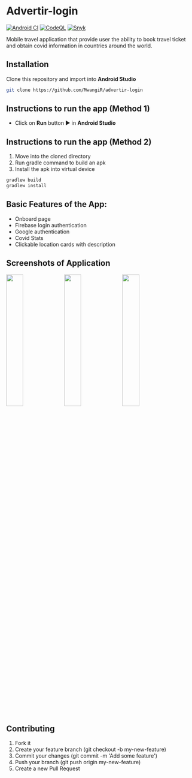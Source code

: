 # Advertir-login

[![Android CI](https://github.com/MwangiR/advertir-login/actions/workflows/main.yml/badge.svg)](https://github.com/MwangiR/advertir-login/actions/workflows/main.yml) [![CodeQL](https://github.com/MwangiR/CovidGuard/actions/workflows/codeql-analysis.yml/badge.svg)](https://github.com/MwangiR/advertir-login/actions/workflows/codeql-analysis.yml) [![Snyk](https://github.com/yogeshvar/advertir-login/actions/workflows/snyk.yml/badge.svg)](https://github.com/yogeshvar/advertir-login/actions/workflows/snyk.yml)

Mobile travel application that provide user the ability to book travel ticket and obtain covid information in countries around the world.

## Installation

Clone this repository and import into **Android Studio**

```bash
git clone https://github.com/MwangiR/advertir-login
```

## Instructions to run the app (Method 1)

- Click on **Run** button ▶ in **Android Studio**

## Instructions to run the app (Method 2)

1. Move into the cloned directory
2. Run gradle command to build an apk
3. Install the apk into virtual device

```bash
gradlew build
gradlew install
```

## Basic Features of the App:

- Onboard page
- Firebase login authentication
- Google authentication
- Covid Stats
- Clickable location cards with description

## Screenshots of Application

<img src="https://github.com/MwangiR/advertir-login/blob/master/readme_images/Screenshot_1636114577.png" width="30%" height="30%"/> <img src="https://github.com/MwangiR/advertir-login/blob/master/readme_images/Screenshot_1636114686.png" width="30%" height="30%"/> <img src="https://github.com/MwangiR/advertir-login/blob/master/readme_images/Screenshot_1636114702.png" width="30%" height="30%"/>

## Contributing

1. Fork it
2. Create your feature branch (git checkout -b my-new-feature)
3. Commit your changes (git commit -m 'Add some feature')
4. Push your branch (git push origin my-new-feature)
5. Create a new Pull Request
